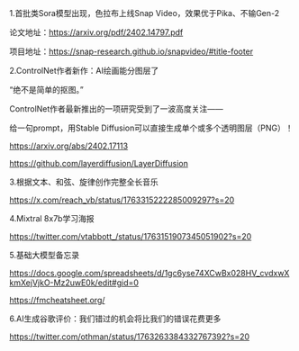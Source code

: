 1.首批类Sora模型出现，色拉布上线Snap Video，效果优于Pika、不输Gen-2

论文地址：https://arxiv.org/pdf/2402.14797.pdf

项目地址：https://snap-research.github.io/snapvideo/#title-footer

2.ControlNet作者新作：AI绘画能分图层了

“绝不是简单的抠图。”

ControlNet作者最新推出的一项研究受到了一波高度关注——

给一句prompt，用Stable Diffusion可以直接生成单个或多个透明图层（PNG）！

https://arxiv.org/abs/2402.17113

https://github.com/layerdiffusion/LayerDiffusion

3.根据文本、和弦、旋律创作完整全长音乐

https://x.com/reach_vb/status/1763315222285009297?s=20

4.Mixtral 8x7b学习海报

https://twitter.com/vtabbott_/status/1763151907345051902?s=20

5.基础大模型备忘录

https://docs.google.com/spreadsheets/d/1gc6yse74XCwBx028HV_cvdxwXkmXejVjkO-Mz2uwE0k/edit#gid=0

https://fmcheatsheet.org/

6.AI生成谷歌评价：我们错过的机会将比我们的错误花费更多

https://twitter.com/othman/status/1763263384332767392?s=20

